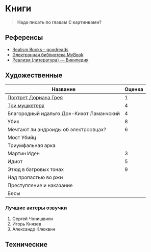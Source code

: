 # Книги

>**Надо писать по главам**
>**С картинками?**

## Референсы

- [Realism Books – goodreads](https://www.goodreads.com/shelf/show/realism)
- [Электронная библиотека MyBook](https://mybook.ru/profile/31141324/?contentType=audio&userId=31141324)
- [Реализм (литература) — Википедия](https://ru.wikipedia.org/wiki/Реализм_(литература))

## Художественные

| Название                                                  | Оценка |
| --------------------------------------------------------- | ------ |
| [Портрет Дориана Грея](books/Портрет%20Дориана%20Грея.md) | 1      |
| [Три мушкетера](books/Три%20мушкетера.md)                 | 4      |
| Благородный идальго Дон-Кихот Ламанчский                  | 4      |
| Убик                                                      | 8      |
| Мечтают ли андроиды об электроовцах?                      | 6      |
| Мост Убийц                                                |        |
| Триумфальная арка                                         |        |
| Мартин Иден                                               | 3      |
| Идиот                                                     | 5      |
| Этюд в багровых тонах                                     | 9      |
| Над пропастью во ржи                                      |        |
| Преступление и наказание                                  |        |
| Бесы                                                          |        |

### Лучшие актеры озвучки

1. Сергей Чонишвили
2. Игорь Князев
3. Александр Клюквин

## Технические
